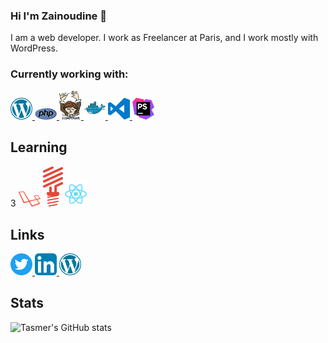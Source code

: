 ### Hi I'm Zainoudine 👋

I am a web developer. I work as Freelancer at Paris, and I work mostly with WordPress.

### Currently working with:

<a href="https://wordpress.org/" target="_blank">
    <img src="assets/wordpress.svg" width="35px" />
</a>
<a href="https://www.php.net/" target="_blank">
    <img src="assets/php.svg" width="35px" />
</a>
<a href="https://getcomposer.org/" target="_blank">
    <img src="assets/composer.svg" width="35px" />
</a>
<a href="https://www.docker.com/" target="_blank">
    <img src="assets/docker.svg" width="35px" />
</a>
<a href="https://code.visualstudio.com/" target="_blank">
    <img src="assets/visual-studio-code.svg" width="35px" />
</a>
<a href="https://www.jetbrains.com/phpstorm/" target="_blank">
    <img src="assets/phpstorm.svg" width="35px" />
</a>

## Learning
<p>
3 <a href="https://laravel.com/" target="_blank"><img src="assets/laravel.svg" width="35px" /></a>
  <a href="https://lumen.laravel.com/" target="_blank"><img src="assets/lumen.svg" width="32px" /></a>
  <a href="https://fr.reactjs.org/" target="_blank"><img src="assets/react.svg" width="35px" /></a>
</p>

## Links

<p>
  <a href="https://twitter.com/tasmerb" target="_blank">
    <img alt="tasmer's twitter" width="35px" src="assets/twitter.svg" />
  </a>
  <a href="https://fr.linkedin.com/in/zainoudine" target="_blank">
    <img alt="tasmer's LinkedIn" width="35px" src="assets/linkedin.svg" />
  </a>
  <a href="https://profiles.wordpress.org/tasmer" target="_blank">
    <img alt="tasmer's WordPress" width="35px" src="assets/wordpress.svg" />
  </a>
</p>

## Stats
![Tasmer's GitHub stats](https://github-readme-stats.vercel.app/api?username=tasmer&count_private=true&theme=dracula)
